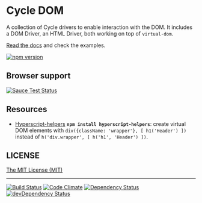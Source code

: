 # Cycle DOM

A collection of Cycle drivers to enable interaction with the DOM. It includes a DOM Driver, an HTML Driver, both working on top of `virtual-dom`.

[Read the docs](https://github.com/cyclejs/cycle-dom/blob/master/docs/api.md) and check the examples.

[![npm version](https://badge.fury.io/js/%40cycle%2Fdom.svg)](http://badge.fury.io/js/%40cycle%2Fdom)

## Browser support

[![Sauce Test Status](https://saucelabs.com/browser-matrix/cyclejs-dom.svg)](https://saucelabs.com/u/cyclejs-dom)

## Resources

- [Hyperscript-helpers](https://www.npmjs.com/package/hyperscript-helpers) **`npm install hyperscript-helpers`**: create virtual DOM elements with `div({className: 'wrapper'}, [ h1('Header') ])` instead of `h('div.wrapper', [ h('h1', 'Header') ])`.

## LICENSE

[The MIT License (MIT)](https://github.com/cyclejs/cycle-dom/blob/master/LICENSE)

- - -

[![Build Status](https://travis-ci.org/cyclejs/cycle-dom.svg?branch=master)](https://travis-ci.org/cyclejs/cycle-dom)
[![Code Climate](https://codeclimate.com/github/cyclejs/cycle-dom/badges/gpa.svg)](https://codeclimate.com/github/cyclejs/cycle-dom)
[![Dependency Status](https://david-dm.org/cyclejs/cycle-dom.svg)](https://david-dm.org/cyclejs/cycle-dom)
[![devDependency Status](https://david-dm.org/cyclejs/cycle-dom/dev-status.svg)](https://david-dm.org/cyclejs/cycle-dom#info=devDependencies)
